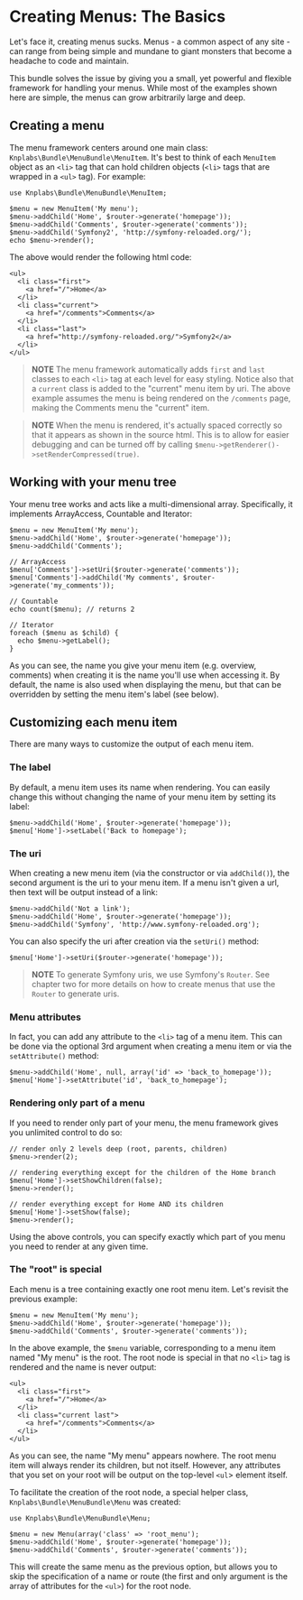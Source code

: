 Creating Menus: The Basics
==========================

Let's face it, creating menus sucks. Menus - a common aspect of any
site - can range from being simple and mundane to giant monsters that
become a headache to code and maintain.

This bundle solves the issue by giving you a small, yet powerful and flexible
framework for handling your menus. While most of the examples shown here
are simple, the menus can grow arbitrarily large and deep.

Creating a menu
---------------

The menu framework centers around one main class: `Knplabs\Bundle\MenuBundle\MenuItem`.
It's best to think of each `MenuItem` object as an `<li>` tag that can
hold children objects (`<li>` tags that are wrapped in a `<ul>` tag).
For example:

    use Knplabs\Bundle\MenuBundle\MenuItem;

    $menu = new MenuItem('My menu');
    $menu->addChild('Home', $router->generate('homepage'));
    $menu->addChild('Comments', $router->generate('comments'));
    $menu->addChild('Symfony2', 'http://symfony-reloaded.org/');
    echo $menu->render();

The above would render the following html code:

    <ul>
      <li class="first">
        <a href="/">Home</a>
      </li>
      <li class="current">
        <a href="/comments">Comments</a>
      </li>
      <li class="last">
        <a href="http://symfony-reloaded.org/">Symfony2</a>
      </li>
    </ul>

>**NOTE**
>The menu framework automatically adds `first` and `last` classes to each
>`<li>` tag at each level for easy styling. Notice also that a `current`
>class is added to the "current" menu item by uri. The above example assumes
>the menu is being rendered on the `/comments` page, making the Comments
>menu the "current" item.

>**NOTE**
>When the menu is rendered, it's actually spaced correctly so that it appears
>as shown in the source html. This is to allow for easier debugging and can
>be turned off by calling `$menu->getRenderer()->setRenderCompressed(true)`.

Working with your menu tree
---------------------------

Your menu tree works and acts like a multi-dimensional array. Specifically,
it implements ArrayAccess, Countable and Iterator: 

    $menu = new MenuItem('My menu');
    $menu->addChild('Home', $router->generate('homepage'));
    $menu->addChild('Comments');
    
    // ArrayAccess
    $menu['Comments']->setUri($router->generate('comments'));
    $menu['Comments']->addChild('My comments', $router->generate('my_comments'));
    
    // Countable
    echo count($menu); // returns 2

    // Iterator
    foreach ($menu as $child) {
      echo $menu->getLabel();
    }

As you can see, the name you give your menu item (e.g. overview, comments)
when creating it is the name you'll use when accessing it. By default,
the name is also used when displaying the menu, but that can be overridden
by setting the menu item's label (see below).

Customizing each menu item
--------------------------

There are many ways to customize the output of each menu item.

### The label

By default, a menu item uses its name when rendering. You can easily
change this without changing the name of your menu item by setting its label:

    $menu->addChild('Home', $router->generate('homepage'));
    $menu['Home']->setLabel('Back to homepage');

### The uri

When creating a new menu item (via the constructor or via `addChild()`),
the second argument is the uri to your menu item. If a menu
isn't given a url, then text will be output instead of a link:

    $menu->addChild('Not a link');
    $menu->addChild('Home', $router->generate('homepage'));
    $menu->addChild('Symfony', 'http://www.symfony-reloaded.org');

You can also specify the uri after creation via the `setUri()` method:

    $menu['Home']->setUri($router->generate('homepage'));

>**NOTE**
>To generate Symfony uris, we use Symfony's `Router`. See chapter two for
>more details on how to create menus that use the `Router` to generate uris.

### Menu attributes

In fact, you can add any attribute to the `<li>` tag of a menu item. This
can be done via the optional 3rd argument when creating a menu item or
via the `setAttribute()` method:

    $menu->addChild('Home', null, array('id' => 'back_to_homepage'));
    $menu['Home']->setAttribute('id', 'back_to_homepage');

### Rendering only part of a menu

If you need to render only part of your menu, the menu framework gives
you unlimited control to do so:

    // render only 2 levels deep (root, parents, children)
    $menu->render(2);

    // rendering everything except for the children of the Home branch
    $menu['Home']->setShowChildren(false);
    $menu->render();

    // render everything except for Home AND its children
    $menu['Home']->setShow(false);
    $menu->render();

Using the above controls, you can specify exactly which part of you menu
you need to render at any given time.

### The "root" is special

Each menu is a tree containing exactly one root menu item. Let's revisit
the previous example:

    $menu = new MenuItem('My menu');
    $menu->addChild('Home', $router->generate('homepage'));
    $menu->addChild('Comments', $router->generate('comments'));

In the above example, the `$menu` variable, corresponding to a menu item
named "My menu" is the root. The root node is special in that no `<li>`
tag is rendered and the name is never output:

    <ul>
      <li class="first">
        <a href="/">Home</a>
      </li>
      <li class="current last">
        <a href="/comments">Comments</a>
      </li>
    </ul>

As you can see, the name "My menu" appears nowhere. The root menu item
will always render its children, but not itself. However, any attributes
that you set on your root will be output on the top-level `<ul`> element
itself.

To facilitate the creation of the root node, a special helper class, `Knplabs\Bundle\MenuBundle\Menu`
was created:

    use Knplabs\Bundle\MenuBundle\Menu;

    $menu = new Menu(array('class' => 'root_menu');
    $menu->addChild('Home', $router->generate('homepage'));
    $menu->addChild('Comments', $router->generate('comments'));

This will create the same menu as the previous option, but allows you to
skip the specification of a name or route (the first and only argument
is the array of attributes for the `<ul>`) for the root node.
